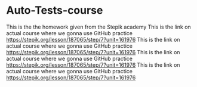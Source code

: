# Auto-Tests-course
This is the the homework given from the Stepik academy
This is the link on actual course where we gonna use GitHub practice https://stepik.org/lesson/187065/step/7?unit=161976
This is the link on actual course where we gonna use GitHub practice https://stepik.org/lesson/187065/step/7?unit=161976
This is the link on actual course where we gonna use GitHub practice https://stepik.org/lesson/187065/step/7?unit=161976
This is the link on actual course where we gonna use GitHub practice https://stepik.org/lesson/187065/step/7?unit=161976

